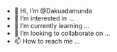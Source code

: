 - 👋 Hi, I’m @Dakuadamunda
- 👀 I’m interested in ...
- 🌱 I’m currently learning ...
- 💞️ I’m looking to collaborate on ...
- 📫 How to reach me ...

<!---
Dakuadamunda/Dakuadamunda is a ✨ special ✨ repository because its `README.md` (this file) appears on your GitHub profile.
You can click the Preview link to take a look at your changes.
--->
